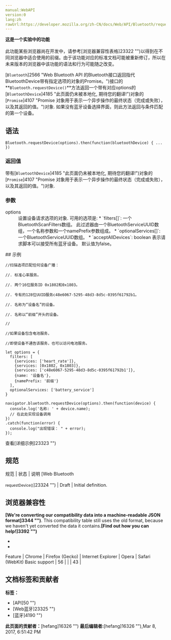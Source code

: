 ```yaml
---
manual:WebAPI
version:0
lang:zh
rawUrl:https://developer.mozilla.org/zh-CN/docs/Web/API/Bluetooth/requestDevice
---
```






**这是一个实验中的功能**<br></br>此功能某些浏览器尚在开发中，请参考[浏览器兼容性表格]23322 "")以得到在不同浏览器中适合使用的前缀。由于该功能对应的标准文档可能被重新修订，所以在未来版本的浏览器中该功能的语法和行为可能随之改变。




[`Bluetooth`]2566 "Web Bluetooth API 的Bluetooth接口返回指代BluetoothDevice带有指定选项的对象的Promise。")接口的**`Bluetooth.requestDevice()`**方法返回一个带有对应options的[`BluetoothDevice`]4185 "此页面仍未被本地化, 期待您的翻译!")对象的[`Promise`]4107 "Promise 对象用于表示一个异步操作的最终状态（完成或失败），以及其返回的值。")对象. 如果没有蓝牙设备选择界面，则此方法返回与条件匹配的第一个设备。


## 语法<a name="语法"></a>

```
Bluetooth.requestDevice(options).then(function(bluetoothDevice) { ... })
```

### 返回值<a name="返回值"></a>


带有[`BluetoothDevice`]4185 "此页面仍未被本地化, 期待您的翻译!")对象的[`Promise`]4107 "Promise 对象用于表示一个异步操作的最终状态（完成或失败），以及其返回的值。")对象.


### 参数<a name="参数"></a>
<dl><dt id=''>options</dt><dd>设置设备请求选项的对象. 可用的选项是:
* `filters[]`: 一个BluetoothScanFilters数组。 此过滤器由一个BluetoothServiceUUID数组，一个名称参数和一个namePrefix参数组成。
* `optionalServices[]`: 一个BluetoothServiceUUID数组。
* `acceptAllDevices`: boolean 表示请求脚本可以接受所有蓝牙设备。 默认值为false。
</dd></dl>
## 示例<a name="示例"></a>

```
//扫描选项匹配任何设备广播：

//. 标准心率服务。

//. 两个16位服务ID 0x1802和0x1803。

//. 专有的128位UUID服务c48e6067-5295-48d3-8d5c-0395f61792b1。

//. 名称为“设备名”的设备。

//. 名称以“前缀”开头的设备。

//

//如果设备包含电池服务，

//即使设备不通告该服务，也可以访问电池服务。

let options = {
  filters: [
    {services: ['heart_rate']},
    {services: [0x1802, 0x1803]},
    {services: ['c48e6067-5295-48d3-8d5c-0395f61792b1']},
    {name: '设备名'},
    {namePrefix: '前缀'}
  ],
  optionalServices: ['battery_service']
}

navigator.bluetooth.requestDevice(options).then(function(device) {
  console.log('名称: ' + device.name);
  // 在此处实现设备调用
})
.catch(function(error) {
  console.log("出现错误： " + error);
});
```


查看[详细示例]23323 "")


## 规范<a name="规范"></a>
规范 | 状态 | 说明 
[Web Bluetooth<br></br><small>requestDevice()</small>]23324 "") | Draft | Initial definition. 


## 浏览器兼容性<a name="浏览器兼容性"></a>


**[We&#39;re converting our compatibility data into a machine-readable JSON format]3344 "")**. This compatibility table still uses the old format, because we haven&#39;t yet converted the data it contains.**[Find out how you can help!]3392 "")**


* 
* 
Feature | Chrome | Firefox (Gecko) | Internet Explorer | Opera | Safari (WebKit) 
Basic support | 56 |  |  | 43 |  







## 文档标签和贡献者
**标签：**
* [API]50 "")
* [Web蓝牙]23325 "")
* [蓝牙]4190 "")

**此页面的贡献者：**[hefang]16326 "")
**最后编辑者:**[hefang]16326 ""),<time>Mar 8, 2017, 6:51:42 PM</time>


